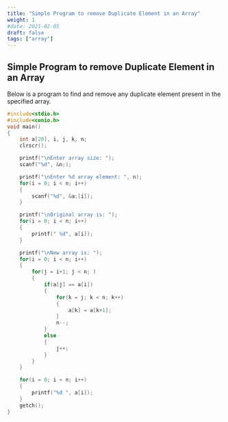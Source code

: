 ```yaml
---
title: "Simple Program to remove Duplicate Element in an Array"
weight: 1
#date: 2021-02-05
draft: false
tags: ["array"]
---
```


## Simple Program to remove Duplicate Element in an Array

Below is a program to find and remove any duplicate element present in the specified array.

```c
#include<stdio.h>
#include<conio.h>
void main()
{
    int a[20], i, j, k, n;
    clrscr();

    printf("\nEnter array size: ");
    scanf("%d", &n;);

    printf("\nEnter %d array element: ", n);
    for(i = 0; i < n; i++)
    {
        scanf("%d", &a;[i]);
    }

    printf("\nOriginal array is: ");
    for(i = 0; i < n; i++)
    {
        printf(" %d", a[i]);
    }

    printf("\nNew array is: ");
    for(i = 0; i < n; i++)
    {
        for(j = i+1; j < n; )
        {
            if(a[j] == a[i])
            {
                for(k = j; k < n; k++)
                {
                    a[k] = a[k+1];
                }
                n--;
            }
            else
            {
                j++;
            }
        }
    }

    for(i = 0; i < n; i++)
    {
        printf("%d ", a[i]);
    }
    getch();
}
```
